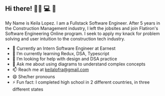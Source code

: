 ## Hi there! 👷‍♀️ 💻 🐛

<!--
**keelalopez/keelalopez** is a ✨ _special_ ✨ repository because its `README.md` (this file) appears on your GitHub profile.

Here are some ideas to get you started:
-->
My Name is Keila Lopez. I am a Fullstack Software Engineer. After 5 years in the Construction Management industry, I left the jobsites and join Flatiron's Software Engineering Online program. I seek to apply my knack for problem solving and user intuition to the construction tech industry. 

- 🔭 Currently an Intern Software Engineer at Earnest
- 🌱 I’m currently learning Redux, DSA, Typescript
- 🤔 I’m looking for help with design and DSA practice
- 💬 Ask me about using diagrams to understand complex concepts
- 📫 Reach me at keilalofra@gmail.com
- 😄 She/her pronouns
- ⚡ Fun fact: I completed high school in 2 different countries, in three different states 



